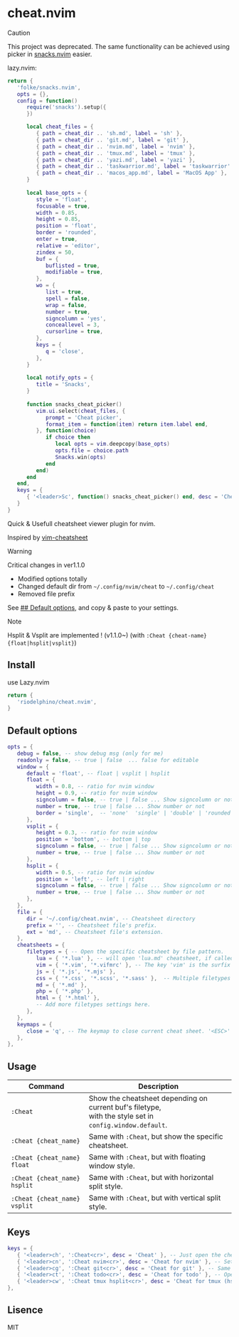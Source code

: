
# cheat.nvim


> [!Caution]
> This project was deprecated.
> The same functionality can be achieved using picker in [snacks.nvim](https://github.com/folke/snacks.nvim) easier.

lazy.nvim:
```lua
return {
   'folke/snacks.nvim',
   opts = {},
   config = function()
      require('snacks').setup({
      })

      local cheat_files = {
         { path = cheat_dir .. 'sh.md', label = 'sh' },
         { path = cheat_dir .. 'git.md', label = 'git' },
         { path = cheat_dir .. 'nvim.md', label = 'nvim' },
         { path = cheat_dir .. 'tmux.md', label = 'tmux' },
         { path = cheat_dir .. 'yazi.md', label = 'yazi' },
         { path = cheat_dir .. 'taskwarrior.md', label = 'taskwarrior' },
         { path = cheat_dir .. 'macos_app.md', label = 'MacOS App' },
      }
   
      local base_opts = {
         style = 'float',
         focusable = true,
         width = 0.85,
         height = 0.85,
         position = 'float',
         border = 'rounded',
         enter = true,
         relative = 'editor',
         zindex = 50,
         buf = {
            buflisted = true,
            modifiable = true,
         },
         wo = {
            list = true,
            spell = false,
            wrap = false,
            number = true,
            signcolumn = 'yes',
            conceallevel = 3,
            cursorline = true,
         },
         keys = {
            q = 'close',
         },
      }
   
      local notify_opts = {
         title = 'Snacks',
      }
   
      function snacks_cheat_picker()
         vim.ui.select(cheat_files, {
            prompt = 'Cheat picker',
            format_item = function(item) return item.label end,
         }, function(choice)
            if choice then
               local opts = vim.deepcopy(base_opts)
               opts.file = choice.path
               Snacks.win(opts)
            end
         end)
      end
   end,
   keys = {
      { '<leader>Sc', function() snacks_cheat_picker() end, desc = 'Cheat picker' },
   }
}
```

Quick & Usefull cheatsheet viewer plugin for nvim.

Inspired by [vim-cheatsheet](https://github.com/reireias/vim-cheatsheet)

> [!Warning]
> Critical changes in ver1.1.0
> - Modified options totally
> - Changed default dir from `~/.config/nvim/cheat` to `~/.config/cheat`
> - Removed file prefix

See [## Default options](#default-options), and copy & paste to your settings.


> [!Note]
> Hsplit & Vsplit are implemented ! (v1.1.0~)
> (with `:Cheat {cheat-name} {float|hsplit|vsplit}`)


## Install

use Lazy.nvim
```lua
return {
   'riodelphino/cheat.nvim',
}
```

## Default options

```lua
opts = {
   debug = false, -- show debug msg (only for me)
   readonly = false, -- true | false  ... false for editable
   window = {
      default = 'float', -- float | vsplit | hsplit
      float = {
         width = 0.8, -- ratio for nvim window
         height = 0.9, -- ratio for nvim window
         signcolumn = false, -- true | false ... Show signcolumn or not
         number = true, -- true | false ... Show number or not
         border = 'single',  -- 'none'  'single' | 'double' | 'rounded' | 'solid'
      },
      vsplit = {
         height = 0.3, -- ratio for nvim window
         position = 'bottom', -- bottom | top
         signcolumn = false, -- true | false ... Show signcolumn or not
         number = true, -- true | false ... Show number or not
      },
      hsplit = {
         width = 0.5, -- ratio for nvim window
         position = 'left', -- left | right
         signcolumn = false, -- true | false ... Show signcolumn or not
         number = true, -- true | false ... Show number or not
      },
   },
   file = {
      dir = '~/.config/cheat.nvim', -- Cheatsheet directory
      prefix = '', -- Cheatsheet file's prefix.
      ext = 'md', -- Cheatsheet file's extension.
   },
   cheatsheets = {
      filetypes = { -- Open the specific cheatsheet by file pattern.
         lua = { '*.lua' }, -- will open 'lua.md' cheatsheet, if called on *.lua files
         vim = { '*.vim', '*.vifmrc' }, -- The key 'vim' is the surfix of filename. ex.) cheat-vim.md
         js = { '*.js', '*.mjs' },
         css = { '*.css', '*.scss', '*.sass' },  -- Multiple filetypes are allowed.
         md = { '*.md' },
         php = { '*.php' },
         html = { '*.html' },
         -- Add more filetypes settings here.
      },
   },
   keymaps = {
      close = 'q', -- The keymap to close current cheat sheet. '<ESC>' is also good
   },
},
```


## Usage

| Command                      | Description                                                                                                |
| ---------------------------- | ---------------------------------------------------------------------------------------------------------- |
| `:Cheat`                     | Show the cheatsheet depending on current buf's filetype,<br>with the style set in `config.window.default`. |
| `:Cheat {cheat_name}`        | Same with `:Cheat`, but show the specific cheatsheet.                                                      |
| `:Cheat {cheat_name} float`  | Same with `:Cheat`, but with floating window style.                                                        |
| `:Cheat {cheat_name} hsplit` | Same with `:Cheat`, but with horizontal split style.                                                       |
| `:Cheat {cheat_name} vsplit` | Same with `:Cheat`, but with vertical split style.                                                         |


## Keys

```lua
keys = {
   { '<leader>ch', ':Cheat<cr>', desc = 'Cheat' }, -- Just open the cheat sheet, for each filetype of the current buffer
   { '<leader>cn', ':Cheat nvim<cr>', desc = 'Cheat for nvim' }, -- Set your special cheat sheet, independent on filetype
   { '<leader>cg', ':Cheat git<cr>', desc = 'Cheat for git' }, -- Same above
   { '<leader>ct', ':Cheat todo<cr>', desc = 'Cheat for todo' }, -- Open your todo file
   { '<leader>cw', ':Cheat tmux hsplit<cr>', desc = 'Cheat for tmux (hsplit)' }, -- Open in specific win_type
},
```


## Lisence
MIT

